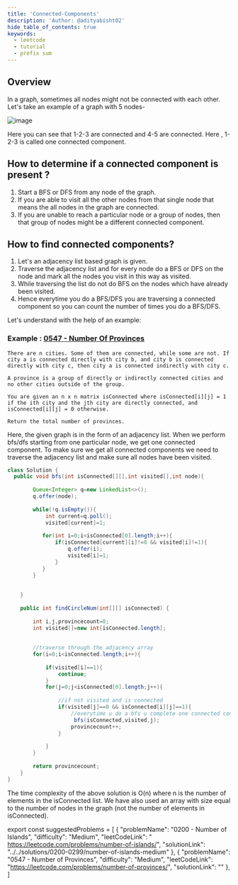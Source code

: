 ```yaml
---
title: 'Connected-Components'
description: 'Author: @adityabisht02'
hide_table_of_contents: true
keywords:
  - leetcode
  - tutorial
  - prefix sum
---
```


<TutorialAuthors names="Aditya Bisht"/>

## Overview
In a graph, sometimes all nodes might not be connected with each other. Let's take an example of a graph with 5 nodes-


![image](https://user-images.githubusercontent.com/89146189/195919108-2e06dbbe-717a-4f86-9ba1-90cbdf5c119c.png)

Here you can see that 1-2-3 are connected and 4-5 are connected.
Here , 1-2-3 is called one connected component.

## How to determine if a connected component is present ?
1. Start a BFS or DFS from any node of the graph.
2. If you are able to visit all the other nodes from that single node that means the all nodes in the graph are connected.
3. If you are unable to reach a particular node or a group of nodes, then that group of nodes might be a different connected component.

## How to find connected components?
1. Let's an adjacency list based graph is given.
2. Traverse the adjacency list and for every node do a BFS or DFS on the node and mark all the nodes you visit in this way as visited.
3. While traversing the list do not do BFS on the nodes which have already been visited.
4. Hence everytime you do a BFS/DFS you are traversing a connected component so you can count the number of times you do a BFS/DFS.

Let's understand with the help of an example:

### Example : [0547 - Number Of Provinces](https://leetcode.com/problems/number-of-provinces/)

```
There are n cities. Some of them are connected, while some are not. If city a is connected directly with city b, and city b is connected directly with city c, then city a is connected indirectly with city c.

A province is a group of directly or indirectly connected cities and no other cities outside of the group.

You are given an n x n matrix isConnected where isConnected[i][j] = 1 if the ith city and the jth city are directly connected, and isConnected[i][j] = 0 otherwise.

Return the total number of provinces.
```

Here, the given graph is in the form of an adjacency list. When we perform bfs/dfs starting from one particular node,
we get one connected component. To make sure we get all connected components we need to traverse the adjacency list and make sure all nodes have been visited.

<Tabs>
<TabItem value="Java" label="Java">
<SolutionAuthor name="@adityabisht02"/>

```Java
class Solution {
  public void bfs(int isConnected[][],int visited[],int node){
 
        Queue<Integer> q=new LinkedList<>();
        q.offer(node);
        
        while(!q.isEmpty()){
            int current=q.poll();
            visited[current]=1;
            
           for(int i=0;i<isConnected[0].length;i++){
               if(isConnected[current][i]!=0 && visited[i]!=1){
                   q.offer(i);
                   visited[i]=1;
               }
           }
        }
        
        
    }
    
    public int findCircleNum(int[][] isConnected) {
        
        int i,j,provincecount=0;
        int visited[]=new int[isConnected.length];
        
        
        //traverse through the adjacency array
        for(i=0;i<isConnected.length;i++){
            
            if(visited[i]==1){
                continue;
            }
            for(j=0;j<isConnected[0].length;j++){
                
                //if not visited and is connected
                if(visited[j]==0 && isConnected[i][j]==1){
                    //everytime u do a bfs u complete one connected component
                     bfs(isConnected,visited,j);
                    provincecount++;
                }
               
            }
        }
        
        return provincecount;
    }
}

```
</TabItem>
</Tabs>
The time complexity of the above solution is O(n) where n is the number of elements in the isConnected list. We have also used an array with size equal to the number of nodes in the graph (not the number of elements in isConnected).  



export const suggestedProblems = [
  {
    "problemName": "0200 - Number of Islands",
    "difficulty": "Medium",
    "leetCodeLink": " https://leetcode.com/problems/number-of-islands/",
    "solutionLink": "../../solutions/0200-0299/number-of-islands-medium"
  },
  {
    "problemName": "0547 - Number of Provinces",
    "difficulty": "Medium",
    "leetCodeLink": "https://leetcode.com/problems/number-of-provinces/",
    "solutionLink": ""
  },
]

<Table title="Suggested Problems" data={suggestedProblems} />